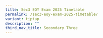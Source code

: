 ```yaml
---
title: Sec3 EOY Exam 2025 Timetable
permalink: /sec3-eoy-exam-2025-timetable/
variant: tiptap
description: ""
third_nav_title: Secondary Three
---
```

